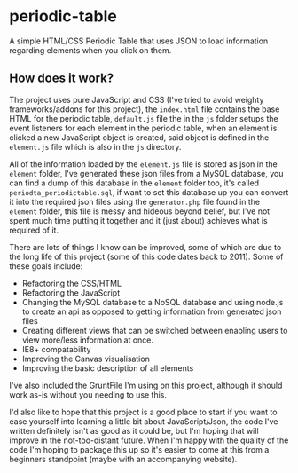 periodic-table
==============

A simple HTML/CSS Periodic Table that uses JSON to load information regarding elements when you click on them.

## How does it work?

The project uses pure JavaScript and CSS (I've tried to avoid weighty frameworks/addons for this project), the `index.html` file contains the base HTML for the periodic table, `default.js` file the in the `js` folder setups the event listeners for each element in the periodic table, when an element is clicked a new JavaScript object is created, said object is defined in the `element.js` file which is also in the `js` directory.

All of the information loaded by the `element.js` file is stored as json in the `element` folder, I've generated these json files from a MySQL database, you can find a dump of this database in the `element` folder too, it's called `periodta_periodictable.sql`, if want to set this database up you can convert it into the required json files using the `generator.php` file found in the `element` folder, this file is messy and hideous beyond belief, but I've not spent much time putting it together and it (just about) achieves what is required of it.

There are lots of things I know can be improved, some of which are due to the long life of this project (some of this code dates back to 2011). Some of these goals include:

  - Refactoring the CSS/HTML
  - Refactoring the JavaScript
  - Changing the MySQL database to a NoSQL database and using node.js to create an api as opposed to getting information from generated json files
  - Creating different views that can be switched between enabling users to view more/less information at once.
  - IE8+ compatability
  - Improving the Canvas visualisation
  - Improving the basic description of all elements

I've also included the GruntFile I'm using on this project, although it should work as-is without you needing to use this.

I'd also like to hope that this project is a good place to start if you want to ease yourself into learning a little bit about JavaScript/Json, the code I've written definitely isn't as good as it could be, but I'm hoping that will improve in the not-too-distant future. When I'm happy with the quality of the code I'm hoping to package this up so it's easier to come at this from a beginners standpoint (maybe with an accompanying website). 